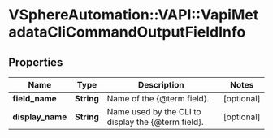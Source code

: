 # VSphereAutomation::VAPI::VapiMetadataCliCommandOutputFieldInfo

## Properties
Name | Type | Description | Notes
------------ | ------------- | ------------- | -------------
**field_name** | **String** | Name of the {@term field}. | [optional] 
**display_name** | **String** | Name used by the CLI to display the {@term field}. | [optional] 


